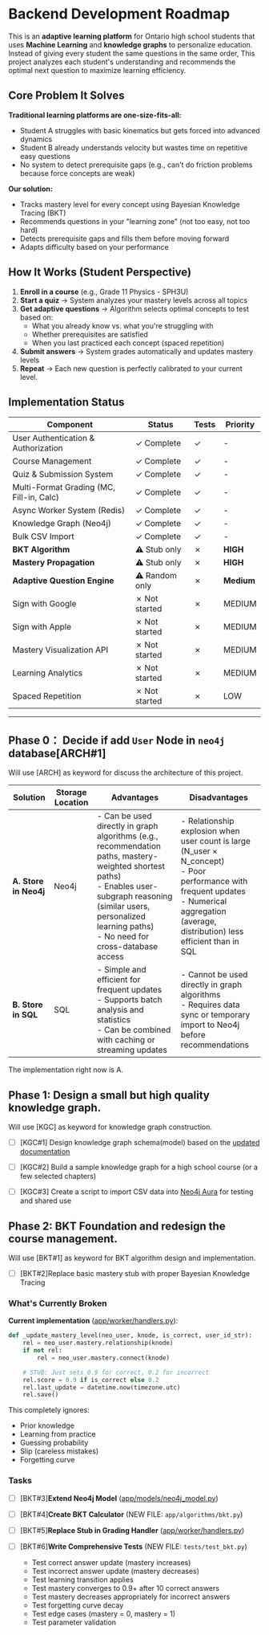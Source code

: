 # Backend Development Roadmap

This is an **adaptive learning platform** for Ontario high school students that uses **Machine Learning** and **knowledge graphs** to personalize education. Instead of giving every student the same questions in the same order, This project analyzes each 
student's understanding and recommends the optimal next question to maximize learning 
efficiency.

## Core Problem It Solves

**Traditional learning platforms are one-size-fits-all:**
- Student A struggles with basic kinematics but gets forced into advanced dynamics
- Student B already understands velocity but wastes time on repetitive easy questions
- No system to detect prerequisite gaps (e.g., can't do friction problems because 
  force concepts are weak)

**Our solution:**
- Tracks mastery level for every concept using Bayesian Knowledge Tracing (BKT)
- Recommends questions in your "learning zone" (not too easy, not too hard)
- Detects prerequisite gaps and fills them before moving forward
- Adapts difficulty based on your performance

## How It Works (Student Perspective)

1. **Enroll in a course** (e.g., Grade 11 Physics - SPH3U)
2. **Start a quiz** → System analyzes your mastery levels across all topics
3. **Get adaptive questions** → Algorithm selects optimal concepts to test based on:
   - What you already know vs. what you're struggling with
   - Whether prerequisites are satisfied
   - When you last practiced each concept (spaced repetition)
4. **Submit answers** → System grades automatically and updates mastery levels
5. **Repeat** → Each new question is perfectly calibrated to your current level.




## Implementation Status

| Component | Status | Tests | Priority |
|-----------|--------|-------|----------|
| User Authentication & Authorization | ✓ Complete | ✓ | - |
| Course Management | ✓ Complete | ✓ | - |
| Quiz & Submission System | ✓ Complete | ✓ | - |
| Multi-Format Grading (MC, Fill-in, Calc) | ✓ Complete | ✓ | - |
| Async Worker System (Redis) | ✓ Complete | ✓ | - |
| Knowledge Graph (Neo4j) | ✓ Complete | ✓ | - |
| Bulk CSV Import | ✓ Complete | ✓ | - |
| **BKT Algorithm** | ⚠️ Stub only | ✗ | **HIGH** |
| **Mastery Propagation** | ⚠️ Stub only | ✗ | **HIGH** |
| **Adaptive Question Engine** | ⚠️ Random only | ✗ | **Medium** |
| Sign with Google| ✗ Not started| ✗ | MEDIUM |
| Sign with Apple| ✗ Not started| ✗ | MEDIUM |
| Mastery Visualization API | ✗ Not started | ✗ | MEDIUM |
| Learning Analytics | ✗ Not started | ✗ | MEDIUM |
| Spaced Repetition | ✗ Not started | ✗ | LOW |

---
## Phase 0： Decide if add `User` Node in `neo4j` database[ARCH#1]

Will use [ARCH] as keyword for discuss the architecture of this project. 

| Solution | Storage Location |  Advantages | Disadvantages |
| ---------- | -------------- | -------|-------- |
| **A. Store in Neo4j** | Neo4j  | - Can be used directly in graph algorithms (e.g., recommendation paths, mastery-weighted shortest paths)<br>- Enables user-subgraph reasoning (similar users, personalized learning paths)<br>- No need for cross-database access | - Relationship explosion when user count is large (N_user × N_concept)<br>- Poor performance with frequent updates<br>- Numerical aggregation (average, distribution) less efficient than in SQL |
| **B. Store in SQL** | SQL | - Simple and efficient for frequent updates<br>- Supports batch analysis and statistics<br>- Can be combined with caching or streaming updates | - Cannot be used directly in graph algorithms<br>- Requires data sync or temporary import to Neo4j before recommendations |

The implementation right now is A.

## Phase 1: Design a small but high quality knowledge graph.
Will use [KGC] as keyword for knowledge graph construction.


- [ ] [KGC#1] Design knowledge graph schema(model) based on the [updated documentation](/docs/knowledge_graph.md)
- [ ] [KGC#2] Build a sample knowledge graph for a high school course (or a few selected chapters)
- [ ] [KGC#3] Create a script to import CSV data into [Neo4j Aura](https://neo4j.com/product/auradb/) for testing and shared use


## Phase 2: BKT Foundation and redesign the course management. 

Will use [BKT#1] as keyword for BKT algorithm design and implementation. 

- [ ] [BKT#2]Replace basic mastery stub with proper Bayesian Knowledge Tracing

### What's Currently Broken

**Current implementation** ([app/worker/handlers.py](app/worker/handlers.py)):
```python
def _update_mastery_level(neo_user, knode, is_correct, user_id_str):
    rel = neo_user.mastery.relationship(knode)
    if not rel:
        rel = neo_user.mastery.connect(knode)

    # STUB: Just sets 0.9 for correct, 0.2 for incorrect
    rel.score = 0.9 if is_correct else 0.2
    rel.last_update = datetime.now(timezone.utc)
    rel.save()
```

This completely ignores:
- Prior knowledge
- Learning from practice
- Guessing probability
- Slip (careless mistakes)
- Forgetting curve

### Tasks

- [ ] [BKT#3]**Extend Neo4j Model** ([app/models/neo4j_model.py](app/models/neo4j_model.py))

- [ ] [BKT#4]**Create BKT Calculator** (NEW FILE: `app/algorithms/bkt.py`)


- [ ] [BKT#5]**Replace Stub in Grading Handler** ([app/worker/handlers.py](app/worker/handlers.py))


- [ ] [BKT#6]**Write Comprehensive Tests** (NEW FILE: `tests/test_bkt.py`)
  - Test correct answer update (mastery increases)
  - Test incorrect answer update (mastery decreases)
  - Test learning transition applies
  - Test mastery converges to 0.9+ after 10 correct answers
  - Test mastery decreases appropriately for incorrect answers
  - Test forgetting curve decay
  - Test edge cases (mastery = 0, mastery = 1)
  - Test parameter validation